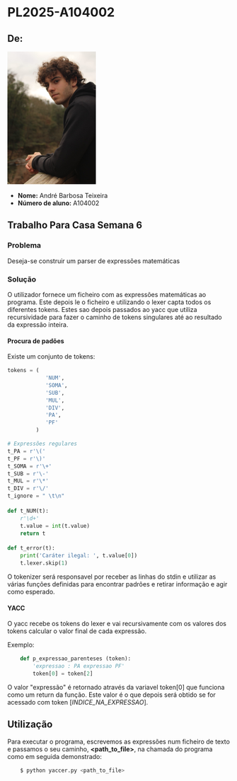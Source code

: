 # PL2025-A104002

## De:
![](foto2.png)
- **Nome:** André Barbosa Teixeira
- **Número de aluno:** A104002

## Trabalho Para Casa Semana 6 ##

### Problema ###
Deseja-se construir um parser de expressões matemáticas

### Solução ###
O utilizador fornece um ficheiro com as expressões matemáticas ao programa. Este depois le o ficheiro e utilizando o lexer capta todos os diferentes tokens.
Estes sao depois passados ao yacc que utiliza recursividade para fazer o caminho de tokens singulares até ao resultado da expressão inteira.


#### Procura de padões ####
Existe um conjunto de tokens:

```py
tokens = (
            'NUM',
            'SOMA',
            'SUB',
            'MUL',
            'DIV',
            'PA',
            'PF'
         )
```

```py
# Expressões regulares
t_PA = r'\('
t_PF = r'\)'
t_SOMA = r'\+'
t_SUB = r'\-'
t_MUL = r'\*'
t_DIV = r'\/'
t_ignore = " \t\n"

def t_NUM(t):
    r'\d+'
    t.value = int(t.value)
    return t

def t_error(t):
    print('Caráter ilegal: ', t.value[0])
    t.lexer.skip(1)

```

O tokenizer será responsavel por receber as linhas do stdin e utilizar as várias funções definidas para encontrar padrões e retirar informação e agir como esperado.

#### YACC ####
O yacc recebe os tokens do lexer e vai recursivamente com os valores dos tokens calcular o valor final de cada expressão. 

Exemplo: 
```py
    def p_expressao_parenteses (token):
        'expressao : PA expressao PF'
        token[0] = token[2]
```
O valor "expressão" é retornado através da variavel token[0] que funciona como um return da função.
Este valor é o que depois será obtido se for acessado com token [*INDICE_NA_EXPRESSAO*].

## Utilização ##
Para executar o programa, escrevemos as expressões num ficheiro de texto e passamos o seu caminho, **<path_to_file>**, na chamada do programa como em seguida demonstrado: 

```sh
    $ python yaccer.py <path_to_file>
```
